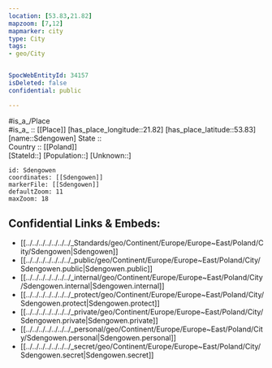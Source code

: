 ```yaml
---
location: [53.83,21.82] 
mapzoom: [7,12] 
mapmarker: city 
type: City
tags:
- geo/City


SpocWebEntityId: 34157
isDeleted: false
confidential: public

---
```

#is_a_/Place  
#is_a_ :: [[Place]] 
[has_place_longitude::21.82] 
[has_place_latitude::53.83] 
[name::Sdengowen] 
State ::  
Country :: [[Poland]]  
[StateId::] 
[Population::] 
[Unknown::] 


```leaflet
id: Sdengowen
coordinates: [[Sdengowen]] 
markerFile: [[Sdengowen]] 
defaultZoom: 11 
maxZoom: 18
```


## Confidential Links & Embeds: 
- [[../../../../../../../_Standards/geo/Continent/Europe/Europe~East/Poland/City/Sdengowen|Sdengowen]] 
- [[../../../../../../../_public/geo/Continent/Europe/Europe~East/Poland/City/Sdengowen.public|Sdengowen.public]] 
- [[../../../../../../../_internal/geo/Continent/Europe/Europe~East/Poland/City/Sdengowen.internal|Sdengowen.internal]] 
- [[../../../../../../../_protect/geo/Continent/Europe/Europe~East/Poland/City/Sdengowen.protect|Sdengowen.protect]] 
- [[../../../../../../../_private/geo/Continent/Europe/Europe~East/Poland/City/Sdengowen.private|Sdengowen.private]] 
- [[../../../../../../../_personal/geo/Continent/Europe/Europe~East/Poland/City/Sdengowen.personal|Sdengowen.personal]] 
- [[../../../../../../../_secret/geo/Continent/Europe/Europe~East/Poland/City/Sdengowen.secret|Sdengowen.secret]] 
